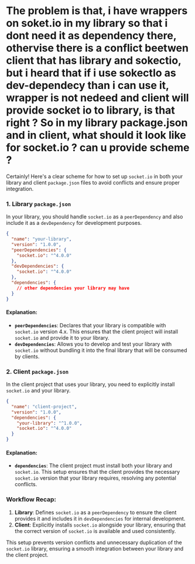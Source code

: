# The problem is that, i have wrappers on soket.io in my library so that i dont need it as dependency there, othervise there is a conflict beetwen client that has library and sokectio, but i heard that if i use sokectIo as dev-dependecy than i can use it, wrapper is not nedeed and client will provide socket io to library, is that right ? So in my library package.json and in client, what should it look like for socket.io ? can u provide scheme ?

Certainly! Here's a clear scheme for how to set up `socket.io` in both your library and client `package.json` files to avoid conflicts and ensure proper integration.

### 1. **Library `package.json`**

In your library, you should handle `socket.io` as a `peerDependency` and also include it as a `devDependency` for development purposes.

```json
{
  "name": "your-library",
  "version": "1.0.0",
  "peerDependencies": {
    "socket.io": "^4.0.0"
  },
  "devDependencies": {
    "socket.io": "^4.0.0"
  },
  "dependencies": {
    // other dependencies your library may have
  }
}
```

#### Explanation:

- **`peerDependencies`**: Declares that your library is compatible with `socket.io` version 4.x. This ensures that the client project will install `socket.io` and provide it to your library.
- **`devDependencies`**: Allows you to develop and test your library with `socket.io` without bundling it into the final library that will be consumed by clients.

### 2. **Client `package.json`**

In the client project that uses your library, you need to explicitly install `socket.io` and your library.

```json
{
  "name": "client-project",
  "version": "1.0.0",
  "dependencies": {
    "your-library": "^1.0.0",
    "socket.io": "^4.0.0"
  }
}
```

#### Explanation:

- **`dependencies`**: The client project must install both your library and `socket.io`. This setup ensures that the client provides the necessary `socket.io` version that your library requires, resolving any potential conflicts.

### Workflow Recap:

1. **Library**: Defines `socket.io` as a `peerDependency` to ensure the client provides it and includes it in `devDependencies` for internal development.
2. **Client**: Explicitly installs `socket.io` alongside your library, ensuring that the correct version of `socket.io` is available and used consistently.

This setup prevents version conflicts and unnecessary duplication of the `socket.io` library, ensuring a smooth integration between your library and the client project.
